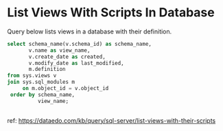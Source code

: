 # List Views With Scripts In Database

Query below lists views in a database with their definition.

``` sql
select schema_name(v.schema_id) as schema_name,
       v.name as view_name,
       v.create_date as created,
       v.modify_date as last_modified,
       m.definition
from sys.views v
join sys.sql_modules m 
     on m.object_id = v.object_id
 order by schema_name,
          view_name;
	
```

ref: https://dataedo.com/kb/query/sql-server/list-views-with-their-scripts